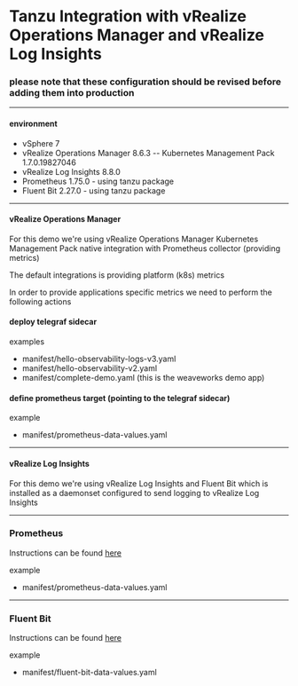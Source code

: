 # Tanzu Integration with vRealize Operations Manager and vRealize Log Insights

###  please note that these configuration should be revised before adding them into production

_______________________________________________________________________________________________

#### environment
- vSphere 7
- vRealize Operations Manager 8.6.3
-- Kubernetes Management Pack 1.7.0.19827046
- vRealize Log Insights 8.8.0
- Prometheus 1.75.0 - using tanzu package
- Fluent Bit 2.27.0 - using tanzu package

_______________________________________________________________________________________________

#### vRealize Operations Manager
For this demo we're using vRealize Operations Manager Kubernetes Management Pack native integration with Prometheus collector (providing metrics)

The default integrations is providing platform (k8s) metrics

In order to provide applications specific metrics we need to perform the following actions

#### deploy telegraf sidecar
examples
- manifest/hello-observability-logs-v3.yaml
- manifest/hello-observability-v2.yaml
- manifest/complete-demo.yaml (this is the weaveworks demo app)

#### define prometheus target (pointing to the telegraf sidecar)
example
- manifest/prometheus-data-values.yaml

_______________________________________________________________________________________________

#### vRealize Log Insights
For this demo we're using vRealize Log Insights and Fluent Bit which is installed as a daemonset configured to send logging to vRealize Log Insights

_______________________________________________________________________________________________

### Prometheus
Instructions can be found [here](https://docs.vmware.com/en/VMware-Tanzu-Kubernetes-Grid/1.5/vmware-tanzu-kubernetes-grid-15/GUID-packages-prometheus.html)

example
- manifest/prometheus-data-values.yaml

_______________________________________________________________________________________________

### Fluent Bit
Instructions can be found [here](https://docs.vmware.com/en/VMware-Tanzu-Kubernetes-Grid/1.5/vmware-tanzu-kubernetes-grid-15/GUID-packages-logging-fluentbit.html)

example
- manifest/fluent-bit-data-values.yaml
